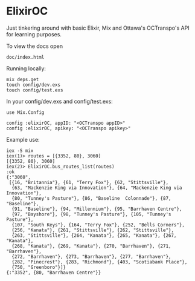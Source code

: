 # ElixirOC

Just tinkering around with basic Elixir, Mix and Ottawa's OCTranspo's API for learning purposes.

To view the docs open 
```
doc/index.html
```

Running locally:
```
mix deps.get
touch config/dev.exs
touch config/test.exs
```

In your config/dev.exs and config/test.exs:
```
use Mix.Config

config :elixirOC, appID: "<OCTranspo appID>"
config :elixirOC, apikey: "<OCTranspo apikey>"
```

Example use:
```
iex -S mix
iex(1)> routes = [{3352, 80}, 3060]
[{3352, 80}, 3060]
iex(2)> ElixirOC.bus_routes_list(routes)
:ok
{:"3060",
 [{16, "Britannia"}, {61, "Terry Fox"}, {62, "Stittsville"},
  {63, "Mackenzie King via Innovation"}, {64, "Mackenzie King via Innovation"},
  {80, "Tunney's Pasture"}, {86, "Baseline  Colonnade"}, {87, "Baseline"},
  {91, "Baseline"}, {94, "Millennium"}, {95, "Barrhaven Centre"},
  {97, "Bayshore"}, {98, "Tunney's Pasture"}, {105, "Tunney's Pasture"},
  {107, "South Keys"}, {164, "Terry Fox"}, {252, "Bells Corners"},
  {256, "Kanata"}, {261, "Stittsville"}, {262, "Stittsville"},
  {263, "Stittsville"}, {264, "Kanata"}, {265, "Kanata"}, {267, "Kanata"},
  {268, "Kanata"}, {269, "Kanata"}, {270, "Barrhaven"}, {271, "Barrhaven"},
  {272, "Barrhaven"}, {273, "Barrhaven"}, {277, "Barrhaven"},
  {282, "Pinecrest"}, {283, "Richmond"}, {403, "Scotiabank Place"},
  {750, "Greenboro"}]}
{:"3352", {80, "Barrhaven Centre"}}
```
